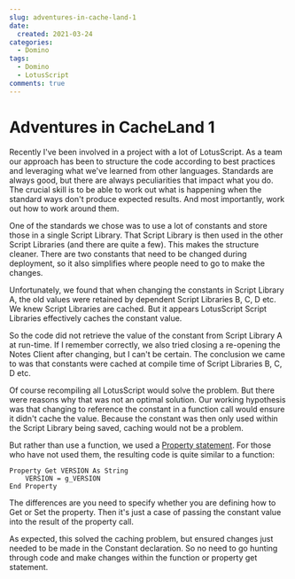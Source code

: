 ```yaml
---
slug: adventures-in-cache-land-1
date: 
  created: 2021-03-24
categories:
  - Domino
tags: 
  - Domino
  - LotusScript
comments: true
---
```

# Adventures in CacheLand 1

Recently I've been involved in a project with a lot of LotusScript. As a team our approach has been to structure the code according to best practices and leveraging what we've learned from other languages. Standards are always good, but there are always peculiarities that impact what you do. The crucial skill is to be able to work out what is happening when the standard ways don't produce expected results. And most importantly, work out how to work around them.

<!-- more -->

One of the standards we chose was to use a lot of constants and store those in a single Script Library. That Script Library is then used in the other Script Libraries (and there are quite a few). This makes the structure cleaner. There are two constants that need to be changed during deployment, so it also simplifies where people need to go to make the changes.

Unfortunately, we found that when changing the constants in Script Library A, the old values were retained by dependent Script Libraries B, C, D etc. We knew Script Libraries are cached. But it appears LotusScript Script Libraries effectively caches the constant value.

So the code did not retrieve the value of the constant from Script Library A at run-time. If I remember correctly, we also tried closing a re-opening the Notes Client after changing, but I can't be certain. The conclusion we came to was that constants were cached at compile time of Script Libraries B, C, D etc.

Of course recompiling all LotusScript would solve the problem. But there were reasons why that was not an optimal solution. Our working hypothesis was that changing to reference the constant in a function call would ensure it didn't cache the value. Because the constant was then only used within the Script Library being saved, caching would not be a problem.

But rather than use a function, we used a [Property statement](https://help.hcltechsw.com/dom_designer/11.0.1/basic/LSAZ_PROPERTY_GET_SET_STATEMENTS.html). For those who have not used them, the resulting code is quite similar to a function:

``` vbscript
Property Get VERSION As String
    VERSION = g_VERSION
End Property
```

The differences are you need to specify whether you are defining how to Get or Set the property. Then it's just a case of passing the constant value into the result of the property call.

As expected, this solved the caching problem, but ensured changes just needed to be made in the Constant declaration. So no need to go hunting through code and make changes within the function or property get statement.